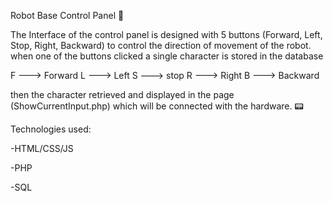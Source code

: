 Robot Base Control Panel 🥏

The Interface of the control panel is designed with 5 buttons (Forward, Left, Stop, Right, Backward) to control the direction of movement of the robot.
when one of the buttons clicked a single character is stored in the database 

F ---> Forward     L ---> Left     S ---> stop     R ---> Right     B ---> Backward

then the character retrieved and displayed in the page (ShowCurrentInput.php) which will be connected with the hardware. 📟


Technologies used:

-HTML/CSS/JS

-PHP

-SQL
